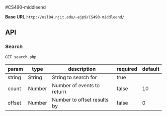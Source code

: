 #CS490-middleend

__Base URL__
`http://osl84.njit.edu/~ejp9/CS490-middleend/`

## API

### Search

`GET search.php`

| param  | type   | description                 | required | default |
|--------|--------|-----------------------------|----------|---------|
| string | String | String to search for        | true     |         |
| count  | Number | Number of events to return  | false    | 10      |
| offset | Number | Number to offset results by | false    | 0       |
